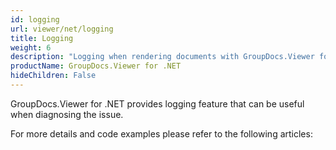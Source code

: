 ```yaml
---
id: logging
url: viewer/net/logging
title: Logging
weight: 6
description: "Logging when rendering documents with GroupDocs.Viewer for .NET"
productName: GroupDocs.Viewer for .NET
hideChildren: False
---
```


GroupDocs.Viewer for .NET provides logging feature that can be useful when diagnosing the issue.

For more details and code examples please refer to the following articles:
